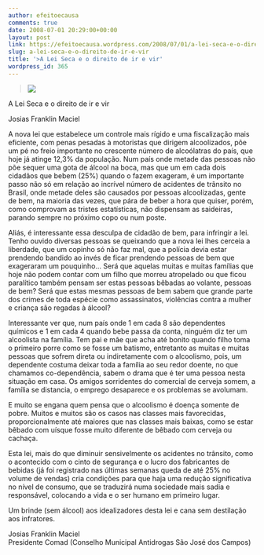 ```yaml
---
author: efeitoecausa
comments: true
date: 2008-07-01 20:29:00+00:00
layout: post
link: https://efeitoecausa.wordpress.com/2008/07/01/a-lei-seca-e-o-direito-de-ir-e-vir/
slug: a-lei-seca-e-o-direito-de-ir-e-vir
title: '>A Lei Seca e o direito de ir e vir'
wordpress_id: 365
---
```


>[![](http://bp2.blogger.com/_XtLLz2xI81Y/SGqUMtGkjhI/AAAAAAAAALw/6K1gKZ5YXaI/s320/lei+seca.jpg)](http://bp2.blogger.com/_XtLLz2xI81Y/SGqUMtGkjhI/AAAAAAAAALw/6K1gKZ5YXaI/s1600-h/lei+seca.jpg)  
  
A Lei Seca e o direito de ir e vir  
  
Josias Franklin Maciel  
  
A nova lei que estabelece um controle mais rígido e uma fiscalização mais eficiente, com penas pesadas à motoristas que dirigem alcoolizados, põe um pé no freio importante no crescente número de alcoólatras do país, que hoje já atinge 12,3% da população. Num país onde metade das pessoas não põe sequer uma gota de álcool na boca, mas que um em cada dois cidadãos que bebem (25%) quando o fazem exageram, é um importante passo não só em relação ao incrível número de acidentes de trânsito no Brasil, onde metade deles são causados por pessoas alcoolizadas, gente de bem, na maioria das vezes, que pára de beber a hora que quiser, porém, como comprovam as tristes estatísticas, não dispensam as saideiras, parando sempre no próximo copo ou num poste.  
  
Aliás, é interessante essa desculpa de cidadão de bem, para infringir a lei. Tenho ouvido diversas pessoas se queixando que a nova lei lhes cerceia a liberdade, que um copinho só não faz mal, que a polícia devia estar prendendo bandido ao invés de ficar prendendo pessoas de bem que exageraram um pouquinho... Será que aquelas muitas e muitas famílias que hoje não podem contar com um filho que morreu atropelado ou que ficou paralítico também pensam ser estas pessoas bêbadas ao volante, pessoas de bem? Será que estas mesmas pessoas de bem sabem que grande parte dos crimes de toda espécie como assassinatos, violências contra a mulher e criança são regadas à álcool?  
  
Interessante ver que, num país onde 1 em cada 8 são dependentes químicos e 1 em cada 4 quando bebe passa da conta, ninguém diz ter um alcoolista na família. Tem pai e mãe que acha até bonito quando filho toma o primeiro porre como se fosse um batismo, entretanto as muitas e muitas pessoas que sofrem direta ou indiretamente com o alcoolismo, pois, um dependente costuma deixar toda a família ao seu redor doente, no que chamamos co-dependência, sabem o drama que é ter uma pessoa nesta situação em casa. Os amigos sorridentes do comercial de cerveja somem, a família se distancia, o emprego desaparece e os problemas se avolumam.  
  
E muito se engana quem pensa que o alcoolismo é doença somente de pobre. Muitos e muitos são os casos nas classes mais favorecidas, proporcionalmente até maiores que nas classes mais baixas, como se estar bêbado com uísque fosse muito diferente de bêbado com cerveja ou cachaça.  
  
Esta lei, mais do que diminuir sensivelmente os acidentes no trânsito, como o acontecido com o cinto de segurança e o lucro dos fabricantes de bebidas (já foi registrado nas últimas semanas queda de até 25% no volume de vendas) cria condições para que haja uma redução significativa no nível de consumo, que se traduzirá numa sociedade mais sadia e responsável, colocando a vida e o ser humano em primeiro lugar.  
  
Um brinde (sem álcool) aos idealizadores desta lei e cana sem destilação aos infratores.  
  
Josias Franklin Maciel  
Presidente Comad (Conselho Municipal Antidrogas São José dos Campos)
